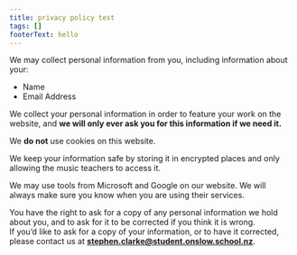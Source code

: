 ```yaml
---
title: privacy policy test
tags: []
footerText: hello
---
```

We may collect personal information from you, including information about your:

* Name
* Email Address

We collect your personal information in order to feature your work on the website, and **we will only ever ask you for this information if we need it.**

We **do not** use cookies on this website.

We keep your information safe by storing it in encrypted places and only allowing the music teachers to access it.

We may use tools from Microsoft and Google on our website. We will always make sure you know when you are using their services.

You have the right to ask for a copy of any personal information we hold about you, and to ask for it to be corrected if you think it is wrong.\
If you’d like to ask for a copy of your information, or to have it corrected, please contact us at **[stephen.clarke@student.onslow.school.nz](mailto:stephen.clarke@student.onslow.school.nz)**.